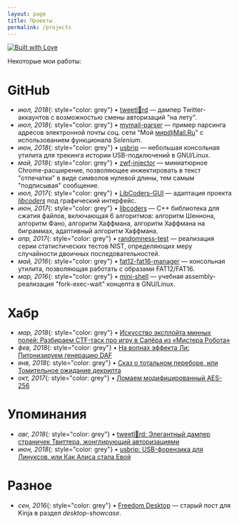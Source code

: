 ```yaml
---
layout: page
title: Проекты
permalink: /projects
---
```


[![Built with Love](https://img.shields.io/badge/built%20with-%F0%9F%92%97%F0%9F%92%97%F0%9F%92%97-lightgrey.svg)](https://emojipedia.org/growing-heart/)

Некоторые мои работы:

# GitHub
- *июл, 2018*{: style="color: grey"} • [tweetl:crown:rd](https://github.com/snovvcrash/tweetlord "snovvcrash/tweetlord: Twitter profile dumper (downloader) with authorization swapping.") — дампер Twitter-аккаунтов с возможностью смены авторизаций "на лету".
- *июл, 2018*{: style="color: grey"} • [mymail-parser](https://github.com/snovvcrash/mymail-parser "snovvcrash/mymail-parser: Автоматизированный парсер email-адресов соц. сети 'Мой мир@Mail.Ru'.") — пример парсинга адресов электронной почты соц. сети "Мой мир@Mail.Ru" с использованием функционала *Selenium*.
- *июн, 2018*{: style="color: grey"} • [usbrip](https://github.com/snovvcrash/usbrip "snovvcrash/usbrip: Simple command line forensics tool for tracking USB device artifacts (history of USB events) on GNU/Linux.") — небольшая консольная утилита для трекинга истории USB-подключений в GNU/Linux.
- *май, 2018*{: style="color: grey"} • [zwf-injector](https://github.com/snovvcrash/zwf-injector "snovvcrash/zwf-injector: Chrome zero-width fingerprint injector.") — миниатюрное Chrome-расширение, позволяющее инжектировать в текст "отпечатки" в виде символов нулевой длины, тем самым "подписывая" сообщение.
- *июл, 2017*{: style="color: grey"} • [LibCoders-GUI](https://github.com/snovvcrash/LibCoders-GUI "snovvcrash/LibCoders-GUI: File compression library (includes 6 algorithms) with Qt GUI.") — адаптация проекта [*libcoders*](https://github.com/snovvcrash/libcoders "snovvcrash/libcoders: File compression library (includes 6 algorithms).") под графический интерфейс.
- *июн, 2017*{: style="color: grey"} • [libcoders](https://github.com/snovvcrash/libcoders "snovvcrash/libcoders: File compression library (includes 6 algorithms).") — C++ библиотека для сжатия файлов, включающая 6 алгоритмов: алгоритм Шеннона, алгоритм Фано, алгоритм Хаффмана, алгоритм Хаффмана на биграммах, адаптивный алгоритм Хаффмана.
- *апр, 2017*{: style="color: grey"} • [randomness-test](https://github.com/snovvcrash/randomness-test "snovvcrash/randomness-test: Series of NIST randmoness tests for binary sequence validation.") — реализация серии статистических тестов NIST, определяющих меру случайности двоичных последовательностей.
- *май, 2016*{: style="color: grey"} • [fat12-fat16-manager](https://github.com/snovvcrash/fat12-fat16-manager "snovvcrash/fat12-fat16-manager: Tiny command line tool which lets you do trivial operations within a FAT12/FAT16 disk image.") — консольная утилита, позволяющая работать с образами FAT12/FAT16.
- *мар, 2016*{: style="color: grey"} • [mini-shell](https://github.com/snovvcrash/mini-shell "snovvcrash/mini-shell: Simplified assembly implementation of linux shell based on 'fork-exec-wait' concept.") — учебная assembly-реализация "fork-exec-wait" концепта в GNU/Linux.

# Хабр
- *мар, 2018*{: style="color: grey"} • [Искусство эксплойта минных полей: Разбираем CTF-таск про игру в Сапёра из «Мистера Робота»](https://habr.com/post/351360 "Искусство эксплойта минных полей: Разбираем CTF-таск про игру в Сапёра из «Мистера Робота» / Хабр")
- *фев, 2018*{: style="color: grey"} • [На волнах эффекта Ли: Питонизируем генерацию DAF](https://habr.com/post/347580 "На волнах эффекта Ли: Питонизируем генерацию DAF / Хабр")
- *янв, 2018*{: style="color: grey"} • [Сказ о тотальном переборе, или Томительное ожидание декрипта](https://habr.com/post/346572 "Сказ о тотальном переборе, или Томительное ожидание декрипта / Хабр")
- *окт, 2017*{: style="color: grey"} • [Ломаем модифицированный AES-256](https://habr.com/post/339910 "Ломаем модифицированный AES-256 / Хабр")

# Упоминания
- *авг, 2018*{: style="color: grey"} • [tweetl👑rd: Элегантный дампер страничек Твиттера, жонглирующий авторизациями](https://codeby.net/forum/threads/tweetlrd-ehlegantnyj-damper-stranichek-tvittera-zhonglirujuschij-avtorizacijami.64292 "tweetl👑rd: Элегантный дампер страничек Твиттера, жонглирующий авторизациями / Codeby.net - Информационная Безопасность")
- *июн, 2018*{: style="color: grey"} • [usbrip: USB-форензика для Линуксов, или Как Алиса стала Евой](https://codeby.net/forum/threads/usbrip-usb-forenzika-dlja-linuksov-ili-kak-alisa-stala-evoj.63644 "usbrip: USB-форензика для Линуксов, или Как Алиса стала Евой / Codeby.net - Информационная Безопасность")

# Разное
- *сен, 2016*{: style="color: grey"} • [Freedom Desktop](https://snovvcrash.kinja.com/freedom-desktop-1787162891 "Freedom Desktop") — старый пост для Kinja в раздел *desktop-showcase*.
